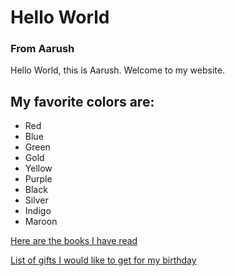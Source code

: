 # Hello World


### From Aarush

Hello World, this is Aarush.
Welcome to my website.

## My favorite colors are:
* Red
* Blue
* Green
* Gold
* Yellow
* Purple
* Black
* Silver
* Indigo
* Maroon

[Here are the books I have read](books.md)

[List of gifts I would like to get for my birthday](b-daygifts.md)



